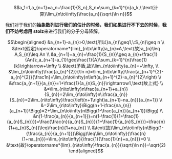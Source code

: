 
$$a_1=1,a_{n+1}=a_n+\frac{1}{S_n},S_n=\sum_{k=1}^{n}a_k,\:\text{计算}\lim_{n\to\infty}\frac{a_n}{\sqrt{\ln n}}$$

我们对于我们的**抽象数列进行我们的估计的时候，我们如果进行不下去的时候，我们不妨考虑用 stolz**来进行我们的分子分母降解。

$$\begin{aligned}
&a_{n+1}-a_{n}>0,\text{所以}a_{n}\geq1,\:S_{n}\geq n \\
&\text{假定}\operatorname*{lim}_{n\to\infty}a_{n}=A,\text{故}a_{n}\leq A,S_{n}\leq An \\
&a_{n+1}=a_{n}+\frac{1}{S_{n}}\geq a_{n}+\frac{1}{An}\:,a_{n+1}-a_{1}\geq\frac{1}{A}\sum_{k=1}^{n}\frac{1}{k}\rightarrow+\infty  \\
&\text{矛盾,故}\lim_{n\to\infty}a_{n}=+\infty, \\
&\lim_{n\to\infty}\frac{a_{n}^{2}}{\ln n}=\lim_{n\to\infty}\frac{a_{n+1}^{2}-a_{n}^{2}}{\frac1n}=\lim_{n\to\infty}n\left(a_{n+1}^{2}-a_{n}^{2}\right) \\
&\frac{a_{n+1}}{a_{n}}=1+\frac{1}{a_{n}S_{n}}\rightarrow1,\text{故上式} \\
&=\lim_{n\to\infty}n\frac{a_{n+1}+a_{n}}{S_{n}}=2\lim_{n\to\infty}n\:\frac{a_{n}}{S_{n}}=2\lim_{n\to\infty}\frac{\left(n+1\right)a_{n+1}-na_{n}}{a_{n+1}} \\
&=2\lim_{n\to\infty}\Bigg(n+1-\frac{na_{n}}{a_{n+1}}\Bigg)=2+\lim_{n\to\infty}n\Bigg(1-\frac{a_{n}}{a_{n+1}}\Bigg) \\
&n(1-\frac{a_{n}}{a_{n+1}})=n(1-\frac{1}{1+\frac{1}{a_{n}S_{n}}})=\frac{\frac{n}{a_{n}S_{n}}}{1+\frac{1}{a_{n}S_{n}}}=\frac{n}{1+a_{n}S_{n}}\leq\frac{n}{1+na_{n}} \\
&\text{故}\lim_{n\to\infty}n\Bigg(1-{\frac{a_{n}}{a_{n+1}}}\Bigg)\leq\lim_{n\to\infty}{\frac{n}{1+na_{n}}}=\lim_{n\to\infty}{\frac{1}{\frac{1}{n}+a_{n}}}=0 \\
&\text{故}\operatorname*{lim}_{n\to\infty}\frac{a_{n}}{\sqrt{\ln n}}=\sqrt{2}
\end{aligned}$$
